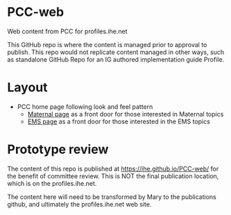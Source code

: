 # PCC-web
Web content from PCC for profiles.ihe.net

This GitHub repo is where the content is managed prior to approval to publish. This repo would not replicate content managed in other ways, such as standalone GitHub Repo for an IG authored implementation guide Profile.

# Layout

* PCC home page following look and feel pattern 
  * [Maternal page](maternal.html) as a front door for those interested in Maternal topics
  * [EMS page](ems.html) as a front door for those interested in the EMS topics

# Prototype review

The content of this repo is published at https://ihe.github.io/PCC-web/ for the benefit of committee review. This is NOT the final publication location, which is on the profiles.ihe.net.

The content here will need to be transformed by Mary to the publications github, and ultimately the profiles.ihe.net web site.
